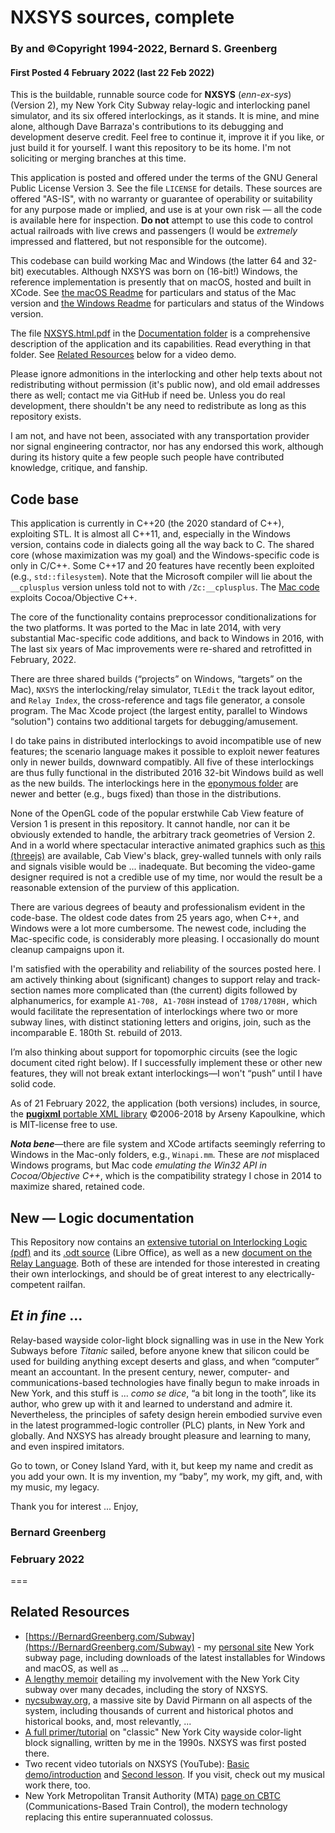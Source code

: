 #  NXSYS sources, complete
###  By and ©Copyright 1994-2022, Bernard S. Greenberg
#### First Posted 4 February 2022 (last 22 Feb 2022)

This is the buildable, runnable source code for **NXSYS** (*enn-ex-sys*) (Version 2), my New York City Subway relay-logic and interlocking panel simulator, and its six offered interlockings, as it stands.  It is mine, and mine alone, although Dave Barraza's contributions to its debugging and development deserve credit.  Feel free to continue it, improve it if you like, or just build it for yourself.  I want this repository to be its home.  I'm not soliciting or merging branches at this time.

This application is posted and offered under the terms of the GNU General Public License Version 3. See the file `LICENSE` for details. These sources are offered "AS-IS", with no warranty or guarantee of operability or suitability for any purpose made or implied, and use is at your own risk — all the code is available here for inspection.  **Do not** attempt to use this code to control actual railroads with live crews and passengers (I would be *extremely* impressed and flattered, but not responsible for the outcome).

This codebase can build working Mac and Windows (the latter 64 and 32-bit) executables.  Although NXSYS was born on (16-bit!) Windows, the reference implementation is presently that on macOS, hosted and built in XCode.  See [the macOS Readme](https://github.com/BernardGreenberg/NXSYS/blob/master/DocSource/MacStatus.md) for particulars and status of the Mac version and [the Windows Readme](https://github.com/BernardGreenberg/NXSYS/blob/master/NXSYSWindows/WindowsStatus.md) for particulars and status of the Windows version.

The file [NXSYS.html.pdf](https://github.com/BernardGreenberg/NXSYS/blob/master/Documentation/NXSYS.html.pdf) in the [Documentation folder](https://github.com/BernardGreenberg/NXSYS/tree/master/Documentation) is a comprehensive description of the application and its capabilities. Read everything in that folder.  See [Related Resources](#related-resources) below for a video demo.

Please ignore admonitions in the interlocking and other help texts about not redistributing without permission (it's public now), and old email addresses there as well; contact me via GitHub if need be.  Unless you do real development, there shouldn't be any need to redistribute as long as this repository exists.

I am not, and have not been, associated with any transportation provider nor signal engineering contractor, nor has any endorsed this work, although during its history quite a few people such people have contributed knowledge, critique, and fanship.

## Code base

This application is currently in C++20 (the 2020 standard of C++), exploiting STL.  It is almost all C++11, and, especially in the Windows version, contains code in dialects going all the way back to C. The shared core (whose maximization was my goal)  and the Windows-specific code is only in C/C++.  Some C++17 and 20 features have recently been exploited (e.g., `std::filesystem`).  Note that the Microsoft compiler will lie about the `__cplusplus` version unless told not to with `/Zc:__cplusplus`. The [Mac code](https://github.com/BernardGreenberg/NXSYS/blob/master/DocSource/MacStatus.md) exploits Cocoa/Objective C++.

The core of the functionality contains preprocessor conditionalizations for the two platforms. It was ported to the Mac in late 2014, with very substantial Mac-specific code additions, and back to Windows in 2016, with The last six years of Mac improvements were re-shared and retrofitted in February, 2022.

There are three shared builds (“projects” on Windows, “targets” on the Mac), `NXSYS` the interlocking/relay simulator, `TLEdit` the track layout editor, and `Relay Index`, the cross-reference and tags file generator, a console program.  The Mac Xcode project (the largest entity, parallel to Windows “solution") contains two additional targets for debugging/amusement.

I do take pains in distributed interlockings to avoid incompatible use of new features; the scenario language makes it possible to exploit newer features only in newer builds, downward compatibly.  All five of these interlockings are thus fully functional in the distributed 2016 32-bit Windows build as well as the new builds.  The interlockings here in the [eponymous folder](https://github.com/BernardGreenberg/NXSYS/tree/master/Interlockings) are newer and better (e.g., bugs fixed) than those in the distributions.

None of the OpenGL code of the popular erstwhile Cab View feature of Version 1 is present in this repository.  It cannot handle, nor can it be obviously extended to handle, the arbitrary track geometries of Version 2. And in a world where spectacular interactive animated graphics such as [this (threejs)](https://threejs.org/examples/#webgl_animation_keyframes) are available, Cab View's black, grey-walled tunnels with only rails and signals visible would be ... inadequate. But becoming the video-game designer required is not a credible use of my time, nor would the result be a reasonable extension of the purview of this application.

There are various degrees of beauty and professionalism evident in the code-base.  The oldest code dates from 25 years ago, when C++, and Windows were a lot more cumbersome.   The newest code, including the Mac-specific code, is considerably more pleasing.  I occasionally do mount cleanup campaigns upon it.

I'm satisfied with the operability and reliability of the sources posted here.  I am actively thinking about (significant) changes to support relay and track-section names more complicated than (the current) digits followed by alphanumerics, for example `A1-708, A1-708H` instead of `1708/1708H,` which would facilitate the representation of interlockings where two or more subway lines, with distinct stationing letters and origins, join, such as the incomparable E. 180th St. rebuild of 2013.

I’m also thinking about support for topomorphic circuits (see the logic document cited right below).  If I successfully implement these or other new features, they will not break extant interlockings—I won't “push” until I have solid code.

As of 21 February 2022, the application (both versions) includes, in source, the [**pugixml** portable XML library](http://pugixml.org) ©2006-2018 by Arseny Kapoulkine, which is MIT-license free to use.

***Nota bene***—there are file system and XCode artifacts seemingly referring to Windows in the Mac-only folders, e.g., `Winapi.mm`.  These are *not* misplaced Windows programs, but Mac code *emulating the Win32 API in Cocoa/Objective C++*, which is the compatibility strategy I chose in 2014 to maximize shared, retained code.

## New — Logic documentation

This Repository now contains an [extensive tutorial on Interlocking Logic (pdf)](https://github.com/BernardGreenberg/NXSYS/blob/master/Documentation/Interlocking%20Logic%20Design.pdf) and its [.odt source](https://github.com/BernardGreenberg/NXSYS/blob/master/Documentation/Interlocking%20Logic%20Design.odt) (Libre Office), as well as a new [document on the Relay Language](https://github.com/BernardGreenberg/NXSYS/blob/master/DocSource/RelayLanguage.md).  Both of these are intended for those interested in creating their own interlockings, and should be of great interest to any electrically-competent railfan.


## *Et in fine* ...

Relay-based wayside color-light block signalling was in use in the New York Subways before *Titanic* sailed, before anyone knew that silicon could be used for building anything except deserts and glass, and when “computer” meant an accountant. In the present century, newer, computer- and communications-based technologies have finally begun to make inroads in New York, and this stuff is ... *como se dice*, “a bit long in the tooth”, like its author, who grew up with it and learned to understand and admire it.  Nevertheless, the principles of safety design herein embodied survive even in the latest programmed-logic controller (PLC) plants, in New York and globally.  And NXSYS has already brought pleasure and learning to many, and even inspired imitators.

Go to town, or Coney Island Yard, with it, but keep my name and credit as you add your own.  It is my invention, my “baby”, my work, my gift, and, with my music, my legacy.

Thank you for interest ... Enjoy,

### Bernard Greenberg
### February 2022

===

## Related Resources

- [https://BernardGreenberg.com/Subway](https://BernardGreenberg.com/Subway) - my [personal site](https://BernardGreenberg.com) New York subway page, including downloads of the latest installables for Windows and macOS, as well as ...
- [A lengthy memoir](https://bernardgreenberg.com/Subway/bsg-subway.html) detailing my involvement with the New York City subway over many decades, including the story of NXSYS.
- [nycsubway.org](https://www.nycsubway.org/wiki/Main_Page), a massive site by David Pirmann on all aspects of the system, including thousands of current and historical photos and historical books, and, most relevantly, ...
- [A full primer/tutorial](https://www.nycsubway.org/wiki/Subway_Signals:_A_Complete_Guide) on "classic" New York City wayside color-light block signalling, written by me in the 1990s.  NXSYS was first posted there.
- Two recent video tutorials on NXSYS (YouTube): [Basic demo/introduction](https://www.youtube.com/watch?v=nAgy_TZ5Dcs) and [Second lesson](https://youtu.be/Bppq4wbgBxs).  If you visit, check out my musical work there, too.
- New York Metropolitan Transit Authority (MTA) [page on CBTC](https://new.mta.info/projects/cbtc) (Communications-Based Train Control), the modern technology replacing this entire superannuated colossus.


